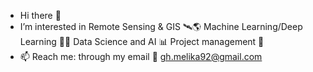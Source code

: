 - Hi there 👋
- I’m interested in Remote Sensing & GIS 🛰🌎 Machine Learning/Deep Learning 👩‍💻 Data Science and AI 📊 Project management 📄
- 📫 Reach me: through my email 📧 gh.melika92@gmail.com


